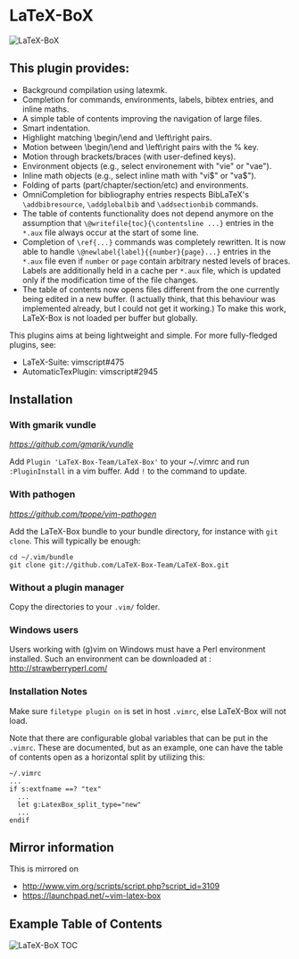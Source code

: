 # LaTeX-BoX
![LaTeX-BoX](https://raw.github.com/hellabyte/LaTeX-Box/master/.assets/LaTeX-BoX.png)

## This plugin provides:
- Background compilation using latexmk.
- Completion for commands, environments, labels, bibtex entries, and inline maths.
- A simple table of contents improving the navigation of large files. 
- Smart indentation.
- Highlight matching \begin/\end and \left\right pairs.
- Motion between \begin/\end and \left\right pairs with the % key.
- Motion through brackets/braces (with user-defined keys).
- Environment objects (e.g., select environement with "vie" or "vae").
- Inline math objects (e.g., select inline math with "vi$" or "va$").
- Folding of parts (part/chapter/section/etc) and environments.
- OmniCompletion for bibliography entries respects BibLaTeX's
  `\addbibresource`, `\addglobalbib` and `\addsectionbib` commands.
- The table of contents functionality does not depend anymore on the assumption
  that `\@writefile{toc}{\contentsline ...}` entries in the `*.aux` file always
  occur at the start of some line.
- Completion of `\ref{...}` commands was completely rewritten.  It is now able
  to handle `\@newlabel{label}{{number}{page}...}` entries in the `*.aux` file
  even if `number` or `page` contain arbitrary nested levels of braces.  Labels
  are additionally held in a cache per `*.aux` file, which is updated only if
  the modification time of the file changes.
- The table of contents now opens files different from the one currently being
  edited in a new buffer.  (I actually think, that this behaviour was
  implemented already, but I could not get it working.)  To make this work,
  LaTeX-Box is not loaded per buffer but globally.

This plugins aims at being lightweight and simple.  For more fully-fledged
plugins, see:
- LaTeX-Suite: vimscript#475
- AutomaticTexPlugin: vimscript#2945

## Installation
### With gmarik vundle
_https://github.com/gmarik/vundle_

Add `Plugin 'LaTeX-Box-Team/LaTeX-Box'` to your ~/.vimrc and run
`:PluginInstall` in a vim buffer. Add `!` to the command to update.

### With pathogen
_https://github.com/tpope/vim-pathogen_

Add the LaTeX-Box bundle to your bundle directory, for instance with `git
clone`.  This will typically be enough:

    cd ~/.vim/bundle
    git clone git://github.com/LaTeX-Box-Team/LaTeX-Box.git

### Without a plugin manager

Copy the directories to your `.vim/` folder.

### Windows users

Users working with (g)vim on Windows must have a Perl environment installed.
Such an environment can be downloaded at : http://strawberryperl.com/

### Installation Notes

Make sure `filetype plugin on` is set in host `.vimrc`, else LaTeX-Box
will not load.

Note that there are configurable global variables that can be put in the
`.vimrc`. These are documented, but as an example, one can have the 
table of contents open as a horizontal split by utilizing this:

    ~/.vimrc
    ...
    if s:extfname ==? "tex"
      ...
      let g:LatexBox_split_type="new"
      ...
    endif

## Mirror information

This is mirrored on 

- http://www.vim.org/scripts/script.php?script_id=3109
- https://launchpad.net/~vim-latex-box

## Example Table of Contents

![LaTeX-BoX TOC](https://raw.github.com/hellabyte/LaTeX-Box/master/.assets/LaTeX-BoX-TOC-demo.png)


